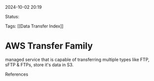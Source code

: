 2024-10-02 20:19

Status:

Tags:
[[Data Transfer Index]]
# AWS Transfer Family

managed service that is capable of transferring multiple types like FTP, sFTP & FTPs, store it's data in S3.



References 
[]()